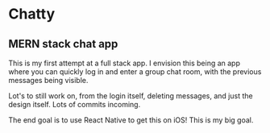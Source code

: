 # Chatty

## MERN stack chat app

This is my first attempt at a full stack app. I envision this being an app where you can quickly log in and enter a group chat room, with the previous messages being visible.

Lot's to still work on, from the login itself, deleting messages, and just the design itself. Lots of commits incoming.

The end goal is to use React Native to get this on iOS! This is my big goal.